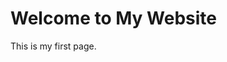 <!DOCTYPE html>
<html>
<head>
    <title>My Website</title>
</head>
<body>
    <h1>Welcome to My Website</h1>
    <p>This is my first page.</p>
</body>
</html>
